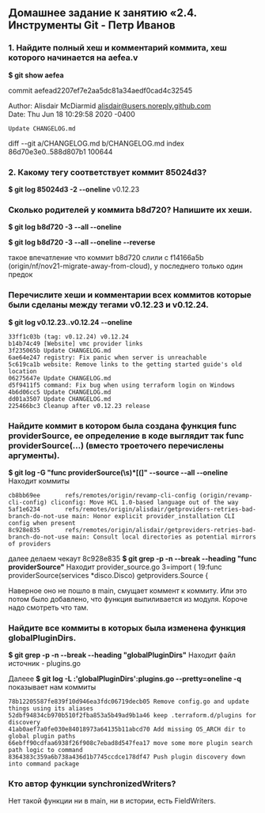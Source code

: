 <h2>Домашнее задание к занятию «2.4. Инструменты Git - Петр Иванов</h2>

<h3>1. Найдите полный хеш и комментарий коммита, хеш которого начинается на aefea.v</h3>
<b>$ git show aefea</b>  

commit aefead2207ef7e2aa5dc81a34aedf0cad4c32545  

Author: Alisdair McDiarmid <alisdair@users.noreply.github.com><br>
Date:   Thu Jun 18 10:29:58 2020 -0400  

    Update CHANGELOG.md  

diff --git a/CHANGELOG.md b/CHANGELOG.md
index 86d70e3e0..588d807b1 100644

<h3>2. Какому тегу соответствует коммит 85024d3?</h3>
<b>$ git log 85024d3 -2 --oneline</b>  
v0.12.23

<h3>Сколько родителей у коммита b8d720? Напишите их хеши.</h3>  
<b>$ git log b8d720 -3 --all --oneline</b>  

<b>$ git log b8d720 -3 --all --oneline --reverse</b>  

такое впечатление что коммит b8d720 слили с f14166a5b (origin/nf/nov21-migrate-away-from-cloud), у последнего только один предок 
  


<h3>Перечислите хеши и комментарии всех коммитов которые были сделаны между тегами v0.12.23 и v0.12.24.</h3>
<b>$ git log v0.12.23..v0.12.24 --oneline</b>  

	33ff1c03b (tag: v0.12.24) v0.12.24
	b14b74c49 [Website] vmc provider links
	3f235065b Update CHANGELOG.md
	6ae64e247 registry: Fix panic when server is unreachable
	5c619ca1b website: Remove links to the getting started guide's old location
	06275647e Update CHANGELOG.md
	d5f9411f5 command: Fix bug when using terraform login on Windows
	4b6d06cc5 Update CHANGELOG.md
	dd01a3507 Update CHANGELOG.md
	225466bc3 Cleanup after v0.12.23 release


<h3>Найдите коммит в котором была создана функция func providerSource, ее определение в коде выглядит так func providerSource(...) (вместо троеточего перечислены аргументы).</h3>
<b>$ git log -G "func providerSource(\s)*[(]" --source --all --oneline</b>
Находит коммиты  

	cb8bb69ee       refs/remotes/origin/revamp-cli-config (origin/revamp-cli-config) cliconfig: Move HCL 1.0-based language out of the way
	5af1e6234       refs/remotes/origin/alisdair/getproviders-retries-bad-branch-do-not-use main: Honor explicit provider_installation CLI config when present
	8c928e835       refs/remotes/origin/alisdair/getproviders-retries-bad-branch-do-not-use main: Consult local directories as potential mirrors of providers
  
далее делаем чекаут 8c928e835
<b>$ git grep -p -n --break --heading "func providerSource"</b>
Находит 
	provider_source.go
	3=import (
	19:func providerSource(services *disco.Disco) getproviders.Source {
  
Наверное оно не пошло в main, смущает коммент к коммиту. Или это потом было добавлено, что функция выпиливается из модуля. Короче надо смотреть что там. 

<h3>Найдите все коммиты в которых была изменена функция globalPluginDirs.</h3>
<b>$ git grep -p -n --break --heading "globalPluginDirs"</b> 
Находит файл источник - plugins.go

Далеее
<b>$ git log -L :'globalPluginDirs':plugins.go --pretty=oneline -q</b>
показывает нам коммиты

	78b12205587fe839f10d946ea3fdc06719decb05 Remove config.go and update things using its aliases
	52dbf94834cb970b510f2fba853a5b49ad9b1a46 keep .terraform.d/plugins for discovery
	41ab0aef7a0fe030e84018973a64135b11abcd70 Add missing OS_ARCH dir to global plugin paths
	66ebff90cdfaa6938f26f908c7ebad8d547fea17 move some more plugin search path logic to command
	8364383c359a6b738a436d1b7745ccdce178df47 Push plugin discovery down into command package
   
<h3>Кто автор функции synchronizedWriters?</h3>
Нет такой функции ни в main, ни в истории, есть FieldWriters. 

